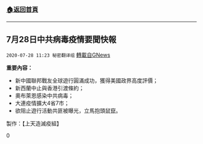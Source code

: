 ###  [:house:返回首頁](https://github.com/ourhimalayas/txt)
---

## 7月28日中共病毒疫情要聞快報
`2020-07-28 11:23 秘密翻译组` [轉載自GNews](https://gnews.org/zh-hant/278398/)

**重要內容：**

- 新中國聯邦戰友全球遊行圓滿成功，獲得美國政界高度評價；
- 新西蘭中止與香港引渡條約；
- 奧布萊恩感染中共病毒；
- 大連疫情擴大4省7市；
- 欲阻止遊行活動共匪被曝光，立馬抱頭鼠竄。




製作：【上天造滅疫組】

0
